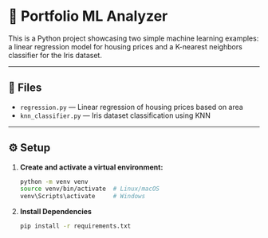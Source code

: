 # 📝 Portfolio ML Analyzer

This is a Python project showcasing two simple machine learning examples: a linear regression model for housing prices and a K-nearest neighbors classifier for the Iris dataset.

---

## 📂 Files

- `regression.py` — Linear regression of housing prices based on area
- `knn_classifier.py` — Iris dataset classification using KNN

---

## ⚙️ Setup

1. **Create and activate a virtual environment:**

   ```bash
   python -m venv venv
   source venv/bin/activate  # Linux/macOS
   venv\Scripts\activate     # Windows

2. **Install Dependencies**
   
   ```bash
   pip install -r requirements.txt
